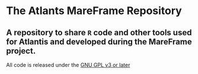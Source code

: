# The Atlants MareFrame Repository  

## A repository to share `R` code and other tools used for Atlantis and developed during the MareFrame project.

All code is released under the [GNU GPL v3 or later](http://www.gnu.org/copyleft/gpl.html)